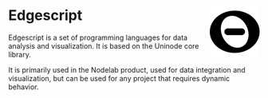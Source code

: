 # Edgescript <img align="right" src="img/edgescript400sq.png" alt="Edgescript logo" width="100"/>

Edgescript is a set of programming languages for data analysis and visualization.
It is based on the Uninode core library. 

It is primarily used in the Nodelab product, used for data integration and visualization, 
but can be used for any project that requires dynamic behavior.
